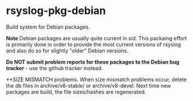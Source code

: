 rsyslog-pkg-debian
==================

Build system for Debian packages.

**Note** Debian packages are usually quite current in sid. This packaing effort is primarily done in order to provide the most current versions of rsyslog and also do so for slightly "older" Debian versions.

**Do NOT submit problem reports for these packages to the Debian bug tracker** - use the github tracker instead.

**SIZE MISMATCH problems. When size mismatch problems occur, delete the db files in archive/v8-stable/ or archive/v8-devel. Next time new packages are build, the file sizes/hashes are regenerated. 

